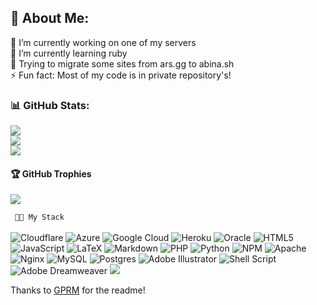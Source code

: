 ## 💫 About Me:
🔭 I’m currently working on one of my servers<br>🏫 I’m currently learning ruby <br>💬 Trying to migrate some sites from ars.gg to abina.sh<br>⚡ Fun fact: Most of my code is in private repository's!  

### 📊 GitHub Stats:
![](https://github-readme-stats.vercel.app/api?username=Abinash3366&theme=great-gatsby&hide_border=true&include_all_commits=true&count_private=true)<br/>
![](https://github-readme-streak-stats.herokuapp.com/?user=Abinash3366&theme=great-gatsby&hide_border=true)<br/>
![](https://github-readme-stats.vercel.app/api/top-langs/?username=Abinash3366&theme=great-gatsby&hide_border=true&include_all_commits=true&count_private=true&layout=compact)

#### 🏆 GitHub Trophies
![](https://github-profile-trophy.vercel.app/?username=Abinash3366&theme=chalk&no-frame=true&no-bg=true&margin-w=4)


``` 🧑‍💻 My Stack``` <br><br>
![Cloudflare](https://img.shields.io/badge/Cloudflare-F38020?style=flat-square&logo=Cloudflare&logoColor=white) ![Azure](https://img.shields.io/badge/azure-%230072C6.svg?style=flat-square&logo=azure-devops&logoColor=white) ![Google Cloud](https://img.shields.io/badge/Google%20Cloud-%234285F4.svg?style=flat-square&logo=google-cloud&logoColor=white) ![Heroku](https://img.shields.io/badge/heroku-%23430098.svg?style=flat-square&logo=heroku&logoColor=white) ![Oracle](https://img.shields.io/badge/Oracle-F80000?style=flat-square&logo=oracle&logoColor=white) ![HTML5](https://img.shields.io/badge/html5-%23E34F26.svg?style=flat-square&logo=html5&logoColor=white) ![JavaScript](https://img.shields.io/badge/javascript-%23323330.svg?style=flat-square&logo=javascript&logoColor=%23F7DF1E) ![LaTeX](https://img.shields.io/badge/latex-%23008080.svg?style=flat-square&logo=latex&logoColor=white) ![Markdown](https://img.shields.io/badge/markdown-%23000000.svg?style=flat-square&logo=markdown&logoColor=white) ![PHP](https://img.shields.io/badge/php-%23777BB4.svg?style=flat-square&logo=php&logoColor=white) ![Python](https://img.shields.io/badge/python-3670A0?style=flat-square&logo=python&logoColor=ffdd54) ![NPM](https://img.shields.io/badge/NPM-%23000000.svg?style=flat-square&logo=npm&logoColor=white) ![Apache](https://img.shields.io/badge/apache-%23D42029.svg?style=flat-square&logo=apache&logoColor=white) ![Nginx](https://img.shields.io/badge/nginx-%23009639.svg?style=flat-square&logo=nginx&logoColor=white) ![MySQL](https://img.shields.io/badge/mysql-%2300f.svg?style=flat-square&logo=mysql&logoColor=white) ![Postgres](https://img.shields.io/badge/postgres-%23316192.svg?style=flat-square&logo=postgresql&logoColor=white) ![Adobe Illustrator](https://img.shields.io/badge/adobeillustrator-%23FF9A00.svg?style=flat-square&logo=adobeillustrator&logoColor=white) ![Shell Script](https://img.shields.io/badge/shell_script-%23121011.svg?style=flat-square&logo=gnu-bash&logoColor=white) ![Adobe Dreamweaver](https://img.shields.io/badge/Adobe%20Dreamweaver-FF61F6.svg?style=flat-square&logo=Adobe%20Dreamweaver&logoColor=white) 
[![](https://visitcount.itsvg.in/api?id=Abinash3366&icon=1&color=12)](https://visitcount.itsvg.in)

Thanks to [GPRM](https://github.com/VishwaGauravIn/github-profile-readme-maker) for the readme!
